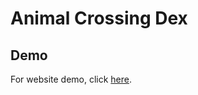 # Animal Crossing Dex

## Demo

For website demo, click [here](https://chengmic.github.io/animal-crossing-dex/).

